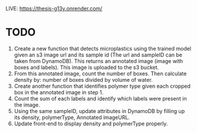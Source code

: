 LIVE: https://thesis-g13y.onrender.com/

# TODO

1. Create a new function that detects microplastics using the trained model given an s3 image url and its sample id (The url and sampleID can be taken from DynamoDB). This returns an annotated image (image with boxes and labels). This image is uploaded to the s3 bucket.
2. From this annotated image, count the number of boxes. Then calculate density by: number of boxes divided by volume of water.
3. Create another function that identifies polymer type given each cropped box in the annotated image in step 1.
4. Count the sum of each labels and identify which labels were present in the image.
5. Using the same sampleID, update attributes in DynamoDB by filling up its density, polymerType, Annotated imageURL.
6. Update front-end to display density and polymerType properly.
